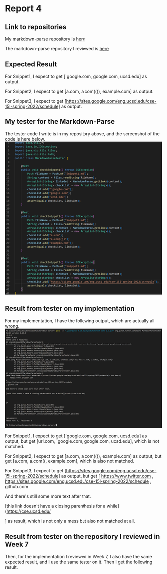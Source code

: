 # Report 4
## Link to repositories

My markdown-parse repository is [here](https://github.com/Solitar7/markdown-parser)

The markdown-parse repository I reviewed is [here](https://github.com/ednavho/ednafiles)

## Expected Result
For Snippet1, I expect to get [`google.com, google.com, ucsd.edu] as output.

For Snippet2, I expect to get [a.com, a.com(()), example.com] as output.

For Snippet3, I expect to get [https://sites.google.com/eng.ucsd.edu/cse-15l-spring-2022/schedule] as output.

## My tester for the Markdown-Parse
The tester code I write is in my repository above, and the screenshot of the code is here below.
![MarkdownParseTester](MarkdownParseTester.png)

## Result from tester on my implementation
For my implementation, I have the following output, which are actually all wrong. 
![MyImplementationWrongResult](MyWrongResult.png)

For Snippet1, I expect to get [\`google.com, google.com, ucsd.edu] as output, but get [url.com, \`google.com, google.com, ucsd.edu], which is not matched.

For Snippet2, I expect to get [a.com, a.com(()), example.com] as output, but get [a.com, a.com((, example.com], which is also not matched.

For Snippet3, I expect to get [https://sites.google.com/eng.ucsd.edu/cse-15l-spring-2022/schedule] as output, but get [
    https://www.twitter.com
,
https://sites.google.com/eng.ucsd.edu/cse-15l-spring-2022/schedule
, github.com

And there's still some more text after that.

[this link doesn't have a closing parenthesis for a while](https://cse.ucsd.edu/



] as result, which is not only a mess but also not matched at all.

## Result from tester on the repository I reviewed in Week 7
Then, for the implementation I reviewed in Week 7, I also have the same expected result, and I use the same tester on it. Then I get the following result.